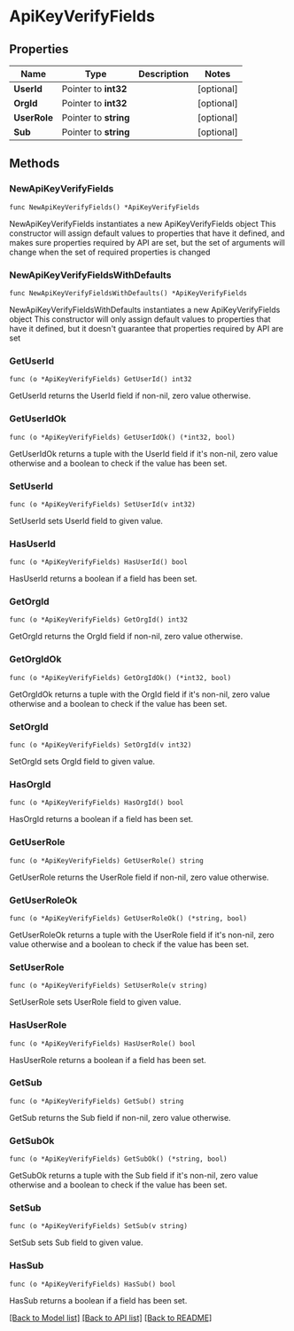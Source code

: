 # ApiKeyVerifyFields

## Properties

Name | Type | Description | Notes
------------ | ------------- | ------------- | -------------
**UserId** | Pointer to **int32** |  | [optional] 
**OrgId** | Pointer to **int32** |  | [optional] 
**UserRole** | Pointer to **string** |  | [optional] 
**Sub** | Pointer to **string** |  | [optional] 

## Methods

### NewApiKeyVerifyFields

`func NewApiKeyVerifyFields() *ApiKeyVerifyFields`

NewApiKeyVerifyFields instantiates a new ApiKeyVerifyFields object
This constructor will assign default values to properties that have it defined,
and makes sure properties required by API are set, but the set of arguments
will change when the set of required properties is changed

### NewApiKeyVerifyFieldsWithDefaults

`func NewApiKeyVerifyFieldsWithDefaults() *ApiKeyVerifyFields`

NewApiKeyVerifyFieldsWithDefaults instantiates a new ApiKeyVerifyFields object
This constructor will only assign default values to properties that have it defined,
but it doesn't guarantee that properties required by API are set

### GetUserId

`func (o *ApiKeyVerifyFields) GetUserId() int32`

GetUserId returns the UserId field if non-nil, zero value otherwise.

### GetUserIdOk

`func (o *ApiKeyVerifyFields) GetUserIdOk() (*int32, bool)`

GetUserIdOk returns a tuple with the UserId field if it's non-nil, zero value otherwise
and a boolean to check if the value has been set.

### SetUserId

`func (o *ApiKeyVerifyFields) SetUserId(v int32)`

SetUserId sets UserId field to given value.

### HasUserId

`func (o *ApiKeyVerifyFields) HasUserId() bool`

HasUserId returns a boolean if a field has been set.

### GetOrgId

`func (o *ApiKeyVerifyFields) GetOrgId() int32`

GetOrgId returns the OrgId field if non-nil, zero value otherwise.

### GetOrgIdOk

`func (o *ApiKeyVerifyFields) GetOrgIdOk() (*int32, bool)`

GetOrgIdOk returns a tuple with the OrgId field if it's non-nil, zero value otherwise
and a boolean to check if the value has been set.

### SetOrgId

`func (o *ApiKeyVerifyFields) SetOrgId(v int32)`

SetOrgId sets OrgId field to given value.

### HasOrgId

`func (o *ApiKeyVerifyFields) HasOrgId() bool`

HasOrgId returns a boolean if a field has been set.

### GetUserRole

`func (o *ApiKeyVerifyFields) GetUserRole() string`

GetUserRole returns the UserRole field if non-nil, zero value otherwise.

### GetUserRoleOk

`func (o *ApiKeyVerifyFields) GetUserRoleOk() (*string, bool)`

GetUserRoleOk returns a tuple with the UserRole field if it's non-nil, zero value otherwise
and a boolean to check if the value has been set.

### SetUserRole

`func (o *ApiKeyVerifyFields) SetUserRole(v string)`

SetUserRole sets UserRole field to given value.

### HasUserRole

`func (o *ApiKeyVerifyFields) HasUserRole() bool`

HasUserRole returns a boolean if a field has been set.

### GetSub

`func (o *ApiKeyVerifyFields) GetSub() string`

GetSub returns the Sub field if non-nil, zero value otherwise.

### GetSubOk

`func (o *ApiKeyVerifyFields) GetSubOk() (*string, bool)`

GetSubOk returns a tuple with the Sub field if it's non-nil, zero value otherwise
and a boolean to check if the value has been set.

### SetSub

`func (o *ApiKeyVerifyFields) SetSub(v string)`

SetSub sets Sub field to given value.

### HasSub

`func (o *ApiKeyVerifyFields) HasSub() bool`

HasSub returns a boolean if a field has been set.


[[Back to Model list]](../README.md#documentation-for-models) [[Back to API list]](../README.md#documentation-for-api-endpoints) [[Back to README]](../README.md)


